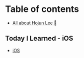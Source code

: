 # Table of contents

* [All about Hojun Lee 🤔](README.md)

## Today I Learned - iOS

* [iOS](today-i-learned-ios/swift.md)

